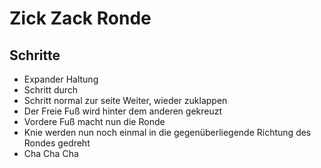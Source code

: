 
# Zick Zack Ronde

## Schritte

- Expander Haltung
- Schritt durch
- Schritt normal zur seite Weiter, wieder zuklappen
- Der Freie Fuß wird hinter dem anderen gekreuzt
- Vordere Fuß macht nun die Ronde
- Knie werden nun noch einmal in die gegenüberliegende Richtung des Rondes gedreht
- Cha Cha Cha
